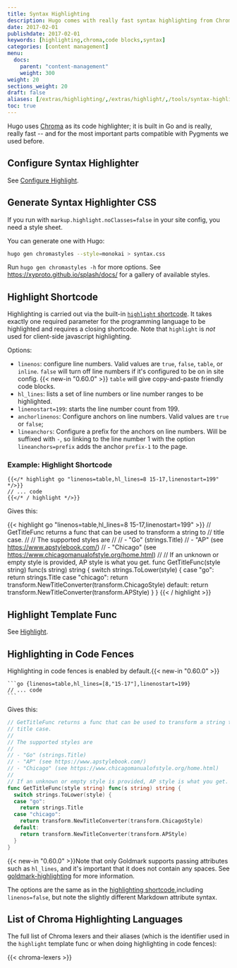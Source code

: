 ```yaml
---
title: Syntax Highlighting
description: Hugo comes with really fast syntax highlighting from Chroma.
date: 2017-02-01
publishdate: 2017-02-01
keywords: [highlighting,chroma,code blocks,syntax]
categories: [content management]
menu:
  docs:
    parent: "content-management"
    weight: 300
weight: 20
sections_weight: 20
draft: false
aliases: [/extras/highlighting/,/extras/highlight/,/tools/syntax-highlighting/]
toc: true
---
```


Hugo uses [Chroma](https://github.com/alecthomas/chroma) as its code highlighter; it is built in Go and is really, really fast -- and for the most important parts compatible with Pygments we used before.

## Configure Syntax Highlighter

See [Configure Highlight](/getting-started/configuration-markup#highlight).

## Generate Syntax Highlighter CSS

If you run with `markup.highlight.noClasses=false` in your site config, you need a style sheet.

You can generate one with Hugo:

```bash
hugo gen chromastyles --style=monokai > syntax.css
```

Run `hugo gen chromastyles -h` for more options. See https://xyproto.github.io/splash/docs/ for a gallery of available styles.

## Highlight Shortcode

Highlighting is carried out via the built-in [`highlight` shortcode](https://gohugo.io/content-management/shortcodes/#highlight). It takes exactly one required parameter for the programming language to be highlighted and requires a closing shortcode. Note that `highlight` is *not* used for client-side javascript highlighting.

Options:

* `linenos`: configure line numbers. Valid values are `true`, `false`, `table`, or `inline`. `false` will turn off line numbers if it's configured to be on in site config. {{< new-in "0.60.0" >}} `table` will give copy-and-paste friendly code blocks.
* `hl_lines`: lists a set of line numbers or line number ranges to be highlighted.
* `linenostart=199`: starts the line number count from 199.
* `anchorlinenos`: Configure anchors on line numbers. Valid values are `true` or `false`;
* `lineanchors`: Configure a prefix for the anchors on line numbers. Will be suffixed with `-`, so linking to the line number 1 with the option `lineanchors=prefix` adds the anchor `prefix-1` to the page.  

### Example: Highlight Shortcode

```
{{</* highlight go "linenos=table,hl_lines=8 15-17,linenostart=199" */>}}
// ... code
{{</* / highlight */>}}
```

Gives this:

{{< highlight go "linenos=table,hl_lines=8 15-17,linenostart=199" >}}
// GetTitleFunc returns a func that can be used to transform a string to
// title case.
//
// The supported styles are
//
// - "Go" (strings.Title)
// - "AP" (see https://www.apstylebook.com/)
// - "Chicago" (see https://www.chicagomanualofstyle.org/home.html)
//
// If an unknown or empty style is provided, AP style is what you get.
func GetTitleFunc(style string) func(s string) string {
  switch strings.ToLower(style) {
  case "go":
    return strings.Title
  case "chicago":
    return transform.NewTitleConverter(transform.ChicagoStyle)
  default:
    return transform.NewTitleConverter(transform.APStyle)
  }
}
{{< / highlight >}}

## Highlight Template Func

See [Highlight](/functions/highlight/).

## Highlighting in Code Fences

Highlighting in code fences is enabled by default.{{< new-in "0.60.0" >}}

````
```go {linenos=table,hl_lines=[8,"15-17"],linenostart=199}
// ... code
```
````


Gives this:

```go {linenos=table,hl_lines=[8,"15-17"],linenostart=199}
// GetTitleFunc returns a func that can be used to transform a string to
// title case.
//
// The supported styles are
//
// - "Go" (strings.Title)
// - "AP" (see https://www.apstylebook.com/)
// - "Chicago" (see https://www.chicagomanualofstyle.org/home.html)
//
// If an unknown or empty style is provided, AP style is what you get.
func GetTitleFunc(style string) func(s string) string {
  switch strings.ToLower(style) {
  case "go":
    return strings.Title
  case "chicago":
    return transform.NewTitleConverter(transform.ChicagoStyle)
  default:
    return transform.NewTitleConverter(transform.APStyle)
  }
}
```

{{< new-in "0.60.0" >}}Note that only Goldmark supports passing attributes such as `hl_lines`, and it's important that it does not contain any spaces. See [goldmark-highlighting](https://github.com/yuin/goldmark-highlighting) for more information.

The options are the same as in the [highlighting shortcode](/content-management/syntax-highlighting/#highlight-shortcode),including `linenos=false`, but note the slightly different Markdown attribute syntax.

## List of Chroma Highlighting Languages

The full list of Chroma lexers and their aliases (which is the identifier used in the `highlight` template func or when doing highlighting in code fences):

{{< chroma-lexers >}}

[Prism]: https://prismjs.com
[prismdownload]: https://prismjs.com/download.html
[Highlight.js]: https://highlightjs.org/
[Rainbow]: https://craig.is/making/rainbows
[Syntax Highlighter]: https://alexgorbatchev.com/SyntaxHighlighter/
[Google Prettify]: https://github.com/google/code-prettify
[Yandex]: https://yandex.ru/
